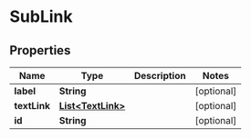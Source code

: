 

# SubLink


## Properties

Name | Type | Description | Notes
------------ | ------------- | ------------- | -------------
**label** | **String** |  |  [optional]
**textLink** | [**List&lt;TextLink&gt;**](TextLink.md) |  |  [optional]
**id** | **String** |  |  [optional]



